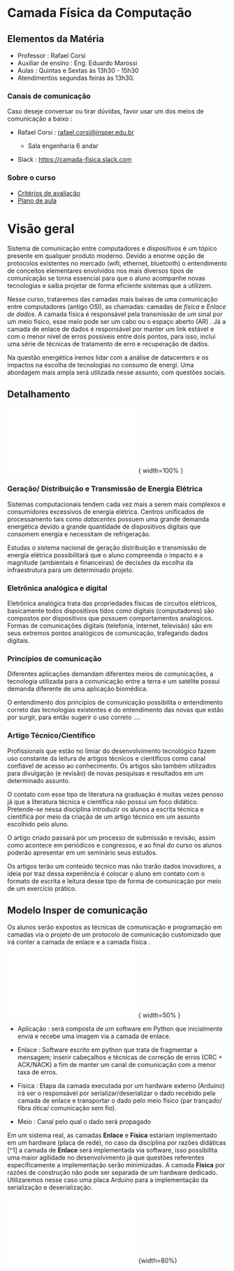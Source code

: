 ﻿
# Camada Física da Computação

## Elementos da Matéria

- Professor : Rafael Corsi
- Auxiliar de ensino : Eng. Eduardo Marossi 
- Aulas : Quintas e Sextas às 13h30 - 15h30
- Atendimentos segundas feiras às 13h30.

### Canais de comunicação 

Caso deseje conversar ou tirar dúvidas, favor usar um dos meios de comunicação a baixo :

- Rafael Corsi : rafael.corsi@insper.edu.br
    - Sala engenharia 6 andar

- Slack : https://camada-fisica.slack.com
 
### Sobre o curso

- [Critérios de avaliação 
](https://github.com/Insper/Camada-Fisica-Computacao/wiki/Crit%C3%A9rios-de-Avalia%C3%A7%C3%A3o)
- [Plano de aula]()

# Visão geral

Sistema de comunicação entre computadores e dispositivos é um tópico
presente em qualquer produto moderno. Devido a enorme opção de
protocolos existentes no mercado (wifi, ethernet, bluetooth) o
entendimento de conceitos elementares envolvidos nos mais diversos tipos
de comunicação se torna essencial para que o aluno acompanhe novas
tecnologias e saiba projetar de forma eficiente sistemas que a utilizem.

Nesse curso, trataremos das camadas mais baixas de uma comunicação entre
computadores (antigo OSI), as chamadas: camadas de *física* e *Enlace de
dados*. A camada física é responsável pela transmissão de
um sinal por um meio físico, esse meio pode ser um cabo ou o espaço aberto (AR)
. Já a camada de enlace de dados é responsável por manter um link
estável e com o menor nível de erros possíveis entre dois pontos, para
isso, inclui uma série de técnicas de tratamento de erro e recuperação
de dados.

Na questão energética iremos lidar com a análise de datacenters e os impactos
na escolha de tecnologias no consumo de energi. Uma abordagem mais ampla será
utilizada nesse assunto, com questões sociais.

## Detalhamento 

![Linha do Tempo](imgs/linhaDoTempo.pdf){ width=100% }

### Geração/ Distribuição e Transmissão de Energia Elétrica

Sistemas computacionais tendem cada vez mais a serem mais complexos e consumidores
excessivos de energia elétrica. Centros unificados de processamento tais como
*datacentes* possuem uma grande demanda energética devido a grande quantidade de
dispositivos digitais que consomem energia e necessitam de refrigeração.

Estudas o sistema nacional de geração distribuição e transmissão de energia elétrica
possibilitará que o aluno compreenda o impacto e a magnitude (ambientais e
financeiras) de decisões da escolha da infraestrutura para um determinado projeto.

### Eletrônica analógica e digital

Eletrônica analógica trata das propriedades físicas de circuitos elétricos,
basicamente todos dispositivos tidos como digitais (computadores) são compostos por
dispositivos que possuem comportamentos analógicos. Formas de comunicações 
digitais (telefonia, internet, televisão) são em seus extremos pontos analógicos
de comunicação, trafegando dados digitais. 

### Princípios de comunicação


Diferentes aplicações demandam diferentes meios de comunicações, a tecnologia
utilizada para a comunicação entre a terra e um satélite possui demanda diferente
de uma aplicação biomédica. 

O entendimento dos princípios de comunicação possibilita o entendimento correto
das tecnologias existentes e do entendimento das novas que estão por surgir, para
então sugerir o uso correto ....

### Artigo Técnico/Científico

Profissionais que estão no limiar do desenvolvimento tecnológico fazem uso constante
da leitura de artigos técnicos e científicos como canal confiável de acesso
ao conhecimento. Os artigos são também utilizados para divulgação (e revisão)
de novas pesquisas e resultados em um determinado assunto.

O contato com esse tipo de literatura na graduação é muitas vezes penoso já que a
literatura técnica e científica não possui um foco didático. Pretende-se nessa
disciplina introduzir os alunos a escrita técnica e científica por meio da criação
de um artigo técnico em um assunto escolhido pelo aluno.

O artigo criado passará por um processo de submissão e revisão, assim como acontece em
periódicos e congressos, e ao final do curso os alunos poderão apresentar em um
seminário seus estudos.

Os artigos terão um conteúdo técnico mas não trarão dados inovadores, a ideia por
traz dessa experiência é colocar o aluno em contato com o formato de escrita e leitura
desse tipo de forma de comunicação por meio de um exercício prático.

## Modelo Insper de comunicação

Os alunos serão expostos as técnicas de comunicação e programação em camadas via
o projeto de um protocolo de comunicação customizado que irá conter a camada de
enlace e a camada física . 

![Pilha de comunicação](imgs/pilhaInsper.pdf){ width=50% }

- Aplicação : será composta de um software em Python que inicialmente envia
e recebe uma imagem via a camada de enlace.

- Enlace : Software escrito em python que trata de fragmentar a mensagem;
inserir cabeçalhos e técnicas de correção de erros (CRC + ACK/NACK) a fim de manter
um canal de comunicação com a menor taxa de erros.

- Física : Etapa da camada executada por um hardware externo (Arduino) irá ser o
responsável por serializar/deserializar o dado recebido pela camada de enlace e
transportar o dado pelo meio físico (par trançado/ fibra ótica/ comunicação sem fio).

- Meio : Canal pelo qual o dado será propagado

Em um sistema real, as camadas **Enlace** e **Física** estariam implementado em um
hardware (placa de rede), no caso da disciplina por razões didáticas [^1] a camada
de **Enlace** será implementada via software, isso possibilita uma maior agilidade
no desenvolvimento já que questões referentes especificamente a implementação
serão minimizadas. A camada  **Física** por razões de construção não pode ser
separada de um hardware dedicado. Utilizaremos nesse caso uma placa Arduino
para a implementação da serialização e deserialização. 

![Interface de comunicação entre camadas](imgs/pilhaInsper2.pdf){width=80%}

